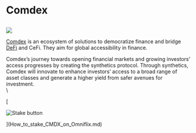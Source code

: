 # Comdex

##

![](https://user-images.githubusercontent.com/95366163/149364089-9b1657b5-f52a-4188-b20b-e0c12cf2590f.png)

[Comdex](https://comdex.one/home) is an ecosystem of solutions to democratize finance and bridge [DeFi](defi.md) and CeFi. They aim for global accessibility in finance.

Comdex’s journey towards opening financial markets and growing investors’ access progresses by creating the synthetics protocol. Through synthetics, Comdex will innovate to enhance investors’ access to a broad range of asset classes and generate a higher yield from safer avenues for investment.\
\


\[

![Stake button](https://user-images.githubusercontent.com/95366163/149760368-279cd871-dd35-448b-b235-1182be32b1dc.png)

]\(How\_to\_stake\_CMDX\_on\_Omniflix.md)
